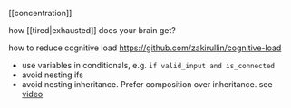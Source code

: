 [[concentration]]

how [[tired|exhausted]] does your brain get?

how to reduce cognitive load https://github.com/zakirullin/cognitive-load
- use variables in conditionals, e.g. `if valid_input and is_connected`
- avoid nesting ifs
- avoid nesting inheritance. Prefer composition over inheritance. see [video](https://www.youtube.com/watch?v=hxGOiiR9ZKg)
